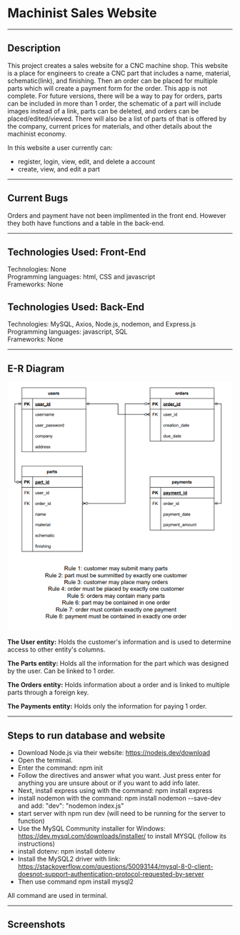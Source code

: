 Machinist Sales Website
=======================
********************************************************************************************************

Description
-----------

This project creates a sales website for a CNC machine shop. This website is a place for engineers to create a CNC part that includes a name, material, schematic(link), and finishing. Then an order can be placed for multiple parts which will create a payment form for the order. This app is not complete. For future versions, there will be a way to pay for orders, parts can be included in more than 1 order, the schematic of a part will include images instead of a link, parts can be deleted, and orders can be placed/edited/viewed. There will also be a list of parts of that is offered by the company, current prices for materials, and other details about the machinist economy.

In this website a user currently can:
* register, login, view, edit, and delete a account
* create, view, and edit a part

********************************************************************************************************

Current Bugs 
-----------

Orders and payment have not been implimented in the front end. However they both have functions and a table in the back-end.

********************************************************************************************************

Technologies Used: Front-End
-----------

Technologies: None\
Programming languages: html, CSS and javascript\
Frameworks: None


Technologies Used: Back-End
-----------

Technologies: MySQL, Axios, Node.js, nodemon, and Express.js\
Programming languages: javascript, SQL\
Frameworks: None

********************************************************************************************************

E-R Diagram
-----------

![](https://github.com/chrislepore/Machinist-web-project/blob/main/public/images/E-R_Diagram.PNG)

**The User entity:** Holds the customer's information and is used to determine access to other entity's columns.

**The Parts entity:** Holds all the information for the part which was designed by the user. Can be linked to 1 order.

**The Orders entity:** Holds information about a order and is linked to multiple parts through a foreign key.

**The Payments entity:** Holds only the information for paying 1 order.


********************************************************************************************************


Steps to run database and website
---------------------------------

* Download Node.js via their website: https://nodejs.dev/download
* Open the terminal. 
* Enter the command: npm init
* Follow the directives and answer what you want. Just press
enter for anything you are unsure about or if you want to add
info later.
* Next, install express using with the command: npm install express
* install nodemon with the command: npm install nodemon --save-dev
and add: "dev": "nodemon index.js”
* start server with npm run dev (will need to be running for the server to function)
* Use the MySQL Community installer for Windows: https://dev.mysql.com/downloads/installer/ to install MYSQL (follow its instructions)
* install dotenv: npm install dotenv
* Install the MySQL2 driver with link: https://stackoverflow.com/questions/50093144/mysql-8-0-client-doesnot-support-authentication-protocol-requested-by-server
* Then use command npm install mysql2

All command are used in terminal.


********************************************************************************************************

Screenshots
-----------









